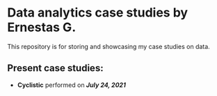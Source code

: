 # Data analytics case studies by Ernestas G.
This repository is for storing and showcasing my case studies on data.

## Present case studies:
* **Cyclistic** performed on ***July 24, 2021***

